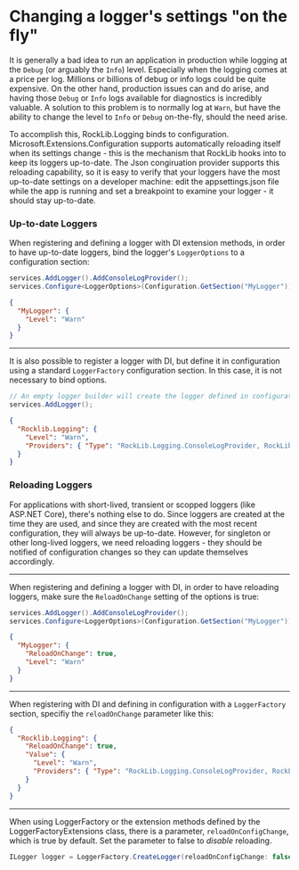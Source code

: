 # Changing a logger's settings "on the fly"

It is generally a bad idea to run an application in production while logging at the `Debug` (or arguably the `Info`) level. Especially when the logging comes at a price per log. Millions or billions of debug or info logs could be quite expensive. On the other hand, production issues can and do arise, and having those `Debug` or `Info` logs available for diagnostics is incredibly valuable. A solution to this problem is to normally log at `Warn`, but have the ability to change the level to `Info` or `Debug` on-the-fly, should the need arise.

To accomplish this, RockLib.Logging binds to configuration. Microsoft.Extensions.Configuration supports automatically reloading itself when its settings change - this is the mechanism that RockLib hooks into to keep its loggers up-to-date. The Json congiruation provider supports this reloading capability, so it is easy to verify that your loggers have the most up-to-date settings on a developer machine: edit the appsettings.json file while the app is running and set a breakpoint to examine your logger - it should stay up-to-date.

### Up-to-date Loggers

When registering and defining a logger with DI extension methods, in order to have up-to-date loggers, bind the logger's `LoggerOptions` to a configuration section:

```csharp
services.AddLogger().AddConsoleLogProvider();
services.Configure<LoggerOptions>(Configuration.GetSection("MyLogger"));
```

```json
{
  "MyLogger": {
    "Level": "Warn"
  }
}
```

---

It is also possible to register a logger with DI, but define it in configuration using a standard `LoggerFactory` configuration section. In this case, it is not necessary to bind options.

```csharp
// An empty logger builder will create the logger defined in configuration using COF.
services.AddLogger();
```

```json
{
  "Rocklib.Logging": {
    "Level": "Warn",
    "Providers": { "Type": "RockLib.Logging.ConsoleLogProvider, RockLib.Logging" }
  }
}
```

### Reloading Loggers

For applications with short-lived, transient or scopped loggers (like ASP.NET Core), there's nothing else to do. Since loggers are created at the time they are used, and since they are created with the most recent configuration, they will always be up-to-date. However, for singleton or other long-lived loggers, we need reloading loggers - they should be notified of configuration changes so they can update themselves accordingly.

---

When registering and defining a logger with DI, in order to have reloading loggers, make sure the `ReloadOnChange` setting of the options is true:

```csharp
services.AddLogger().AddConsoleLogProvider();
services.Configure<LoggerOptions>(Configuration.GetSection("MyLogger"));
```

```json
{
  "MyLogger": {
    "ReloadOnChange": true,
    "Level": "Warn"
  }
}
```

---

When registering with DI and defining in configuration with a `LoggerFactory` section, specifiy the `reloadOnChange` parameter like this:

```json
{
  "Rocklib.Logging": {
    "ReloadOnChange": true,
    "Value": {
      "Level": "Warn",
      "Providers": { "Type": "RockLib.Logging.ConsoleLogProvider, RockLib.Logging" }
    }
  }
}
```

---

When using LoggerFactory or the extension methods defined by the LoggerFactoryExtensions class, there is a parameter, `reloadOnConfigChange`, which is true by default. Set the parameter to false to *disable* reloading.

```csharp
ILogger logger = LoggerFactory.CreateLogger(reloadOnConfigChange: false);
```
